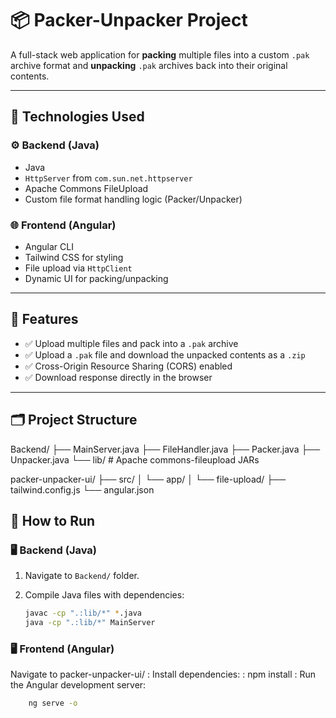 # 📦 Packer-Unpacker Project

A full-stack web application for **packing** multiple files into a custom `.pak` archive format and **unpacking** `.pak` archives back into their original contents.

---

## 🔧 Technologies Used

### ⚙️ Backend (Java)
- Java 
- `HttpServer` from `com.sun.net.httpserver`
- Apache Commons FileUpload
- Custom file format handling logic (Packer/Unpacker)

### 🌐 Frontend (Angular)
- Angular CLI
- Tailwind CSS for styling
- File upload via `HttpClient`
- Dynamic UI for packing/unpacking

---

## 🚀 Features

- ✅ Upload multiple files and pack into a `.pak` archive
- ✅ Upload a `.pak` file and download the unpacked contents as a `.zip`
- ✅ Cross-Origin Resource Sharing (CORS) enabled
- ✅ Download response directly in the browser

---

## 🗂️ Project Structure

Backend/
├── MainServer.java
├── FileHandler.java
├── Packer.java
├── Unpacker.java
└── lib/                          # Apache commons-fileupload JARs

packer-unpacker-ui/
├── src/
│   └── app/
│       └── file-upload/
├── tailwind.config.js
└── angular.json


## 🧪 How to Run

### 🖥️ Backend (Java)

1. Navigate to `Backend/` folder.
2. Compile Java files with dependencies:

   ```bash
   javac -cp ".:lib/*" *.java
   java -cp ".:lib/*" MainServer

### 🖥️ Frontend (Angular)
Navigate to packer-unpacker-ui/
: Install dependencies:
: npm install
: Run the Angular development server:
```bash
    ng serve -o
